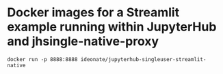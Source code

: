 
# Docker images for a Streamlit example running within JupyterHub and jhsingle-native-proxy

```
docker run -p 8888:8888 ideonate/jupyterhub-singleuser-streamlit-native
```
